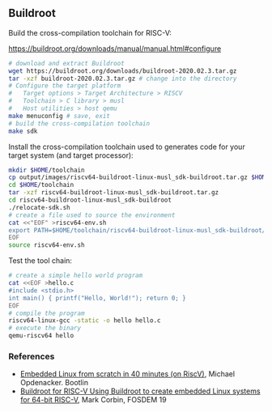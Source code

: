 ## Buildroot

Build the cross-compilation toolchain for RISC-V:

<https://buildroot.org/downloads/manual/manual.html#configure>

```bash
# download and extract Buildroot
wget https://buildroot.org/downloads/buildroot-2020.02.3.tar.gz
tar -xzf buildroot-2020.02.3.tar.gz # change into the directory
# Configure the target platform
#   Target options > Target Architecture > RISCV
#   Toolchain > C library > musl
#   Host utilities > host qemu
make menuconfig # save, exit
# build the cross-compilation toolchain
make sdk
```

Install the cross-compilation toolchain used to generates code for your target
system (and target processor):

```bash
mkdir $HOME/toolchain
cp output/images/riscv64-buildroot-linux-musl_sdk-buildroot.tar.gz $HOME/toolchain/
cd $HOME/toolchain
tar -xzf riscv64-buildroot-linux-musl_sdk-buildroot.tar.gz
cd riscv64-buildroot-linux-musl_sdk-buildroot
./relocate-sdk.sh
# create a file used to source the environment
cat <<"EOF" >riscv64-env.sh
export PATH=$HOME/toolchain/riscv64-buildroot-linux-musl_sdk-buildroot/bin:$PATH
EOF
source riscv64-env.sh
```

Test the tool chain:

```bash
# create a simple hello world program
cat <<EOF >hello.c
#include <stdio.h>
int main() { printf("Hello, World!"); return 0; }
EOF
# compile the program
riscv64-linux-gcc -static -o hello hello.c
# execute the binary
qemu-riscv64 hello
```


### References

* [Embedded Linux from scratch in 40 minutes (on RiscV)][01], Michael
  Opdenacker. Bootlin
* [Buildroot for RISC-V Using Buildroot to create embedded Linux systems for
  64-bit RISC-V][02], Mark Corbin, FOSDEM 19


[01]: https://bootlin.com/pub/conferences/2019/cdl/opdenacker-embedded-linux-40minutes-riscv/opdenacker-embedded-linux-40minutes-riscv.pdf
[02]: https://www.youtube.com/watch?v=zizgRjTAYg8
